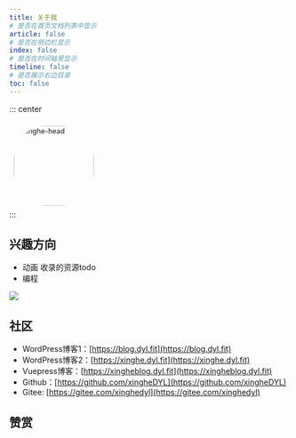 ```yaml
---
title: 关于我
# 是否在首页文档列表中显示
article: false
# 是否在侧边栏显示
index: false
# 是否在时间轴里显示
timeline: false
# 是否展示右边目录
toc: false
---
```


::: center
<p>
<img style="border-radius:41%;pointer-events:none;transform: scale(0.9);" :src="$withBase('/img/avatar.png')" alt="xinghe-head" width=160></p>
<p style="margin-top: -15px;">
  <a href="mailto:1329749225@qq.com" class="zi zi_envelope"></a> 
  <a href="https://github.com/xingheDYL" class="zi zi_tmGithub"></a>
  <!-- <a href="https://twitter.com/duanyalong1" class="zi zi_tmTwitter"></a> -->
  <a href="tencent://AddContact/?fromId=45&fromSubId=1&subcmd=all&uin=1329749225&website=www.oicqzone.com" class="zi zi_tmQq"></a>
</p>
:::

<Clock style="margin-bottom: -12px"/>

## 兴趣方向

- 动画 收录的资源todo
- 编程

<img src="https://ghchart.rshah.org/xingheDYL" />

## 社区

- WordPress博客1：[https://blog.dyl.fit](https://blog.dyl.fit)
- WordPress博客2：[https://xinghe.dyl.fit](https://xinghe.dyl.fit)
- Vuepress博客：[https://xingheblog.dyl.fit](https://xingheblog.dyl.fit)
- Github：[https://github.com/xingheDYL](https://github.com/xingheDYL)
- Gitee: [https://gitee.com/xinghedyl](https://gitee.com/xinghedyl)

<!-- ## 联系
::: center
<p>
<table style="display: contents;">
    <tr>
        <td><img :src="$withBase('/img/个人微信二维码.jpg')" width=160>
        </td>
        <td><img :src="$withBase('/img/公众号二维码.jpg')" width=160>
        </td>
    </tr>
    <tr>
    	<td>个人</td>
        <td>公众号</td>
    </tr>
</table>
</p>
::: -->

## 赞赏

<Reward/>

<link rel="stylesheet" href="https://ico.z01.com/zico.min.css">

<style lang="stylus" scoped> 

</style>


<script setup lang="ts">
import Clock from "@Clock";
import Reward from "@Reward";
</script>